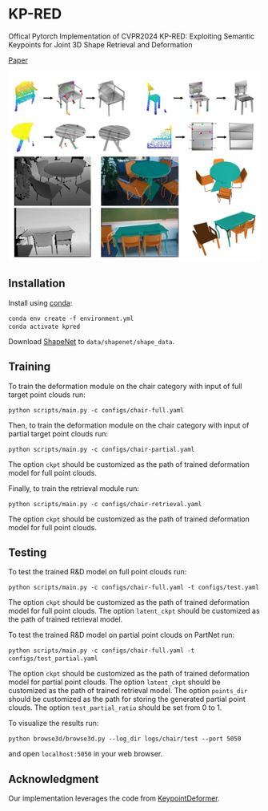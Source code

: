 # KP-RED
Offical Pytorch Implementation of CVPR2024 KP-RED: Exploiting Semantic Keypoints for Joint 3D Shape Retrieval and Deformation

[Paper](https://arxiv.org/abs/2403.10099)

![pipeline](figures/kp-red-teaser.jpg)

## Installation

Install using [conda](https://docs.conda.io/en/latest/):
```
conda env create -f environment.yml 
conda activate kpred
```

Download [ShapeNet](https://shapenet.org/download/shapenetcore) to `data/shapenet/shape_data`.


## Training

To train the deformation module on the chair category with input of full target point clouds run:
```
python scripts/main.py -c configs/chair-full.yaml
```

Then, to train the deformation module on the chair category with input of partial target point clouds run:
```
python scripts/main.py -c configs/chair-partial.yaml
```
The option `ckpt` should be customized as the path of trained deformation model for full point clouds.

Finally, to train the retrieval module run:
```
python scripts/main.py -c configs/chair-retrieval.yaml
```
The option `ckpt` should be customized as the path of trained deformation model for full point clouds.

## Testing
To test the trained R&D model on full point clouds run:
```
python scripts/main.py -c configs/chair-full.yaml -t configs/test.yaml 
```
The option `ckpt` should be customized as the path of trained deformation model for full point clouds.
The option `latent_ckpt` should be customized as the path of trained retrieval model.

To test the trained R&D model on partial point clouds on PartNet run:
```
python scripts/main.py -c configs/chair-full.yaml -t configs/test_partial.yaml 
```
The option `ckpt` should be customized as the path of trained deformation model for partial point clouds.
The option `latent_ckpt` should be customized as the path of trained retrieval model.
The option `points_dir` should be customized as the path for storing the generated partial point clouds.
The option `test_partial_ratio` should be set from 0 to 1.

To visualize the results run:
```
python browse3d/browse3d.py --log_dir logs/chair/test --port 5050
```
and open `localhost:5050` in your web browser.

## Acknowledgment
Our implementation leverages the code from [KeypointDeformer](https://tomasjakab.github.io/KeypointDeformer/).